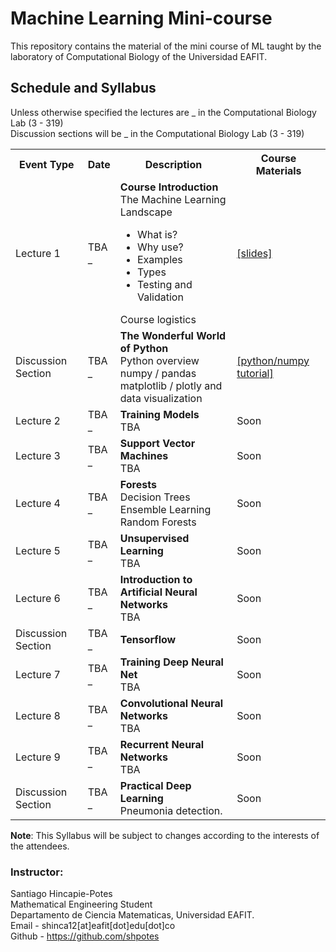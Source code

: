 # Machine Learning Mini-course
This repository contains the material of the mini course of ML taught by the
laboratory of Computational Biology of the Universidad EAFIT.

## Schedule and Syllabus
Unless otherwise specified the lectures are _ in the Computational Biology Lab (3 - 319) <br>
Discussion sections will be _ in the Computational Biology Lab (3 - 319)

<table class="table">
  <tbody><tr class="active">
      <th>Event Type</th><th>Date</th><th>Description</th><th>Course Materials</th>
    </tr>
    <tr>
      <td>Lecture 1</td>
      <td>TBA <br> _ </td>
      <td>
	<b>Course Introduction</b> <br>
	The Machine Learning Landscape <br>
	<ul>
	  <li>What is?</li>
	  <li>Why use?</li>
	  <li>Examples</li>
	  <li>Types</li>
	  <li>Testing and Validation</li>
	</ul>
	Course logistics
      </td>
      <td>
	<a href="slides/lect1.pdf">[slides]</a>
      </td>
    </tr>
    <tr>
      <td>Discussion Section</td>
      <td> TBA <br> _ </td>
      <td>
	<b>The Wonderful World of Python</b> <br>
	Python overview<br>
	numpy / pandas <br>
	matplotlib / plotly and data visualization
      </td>
      <td>
	<a href="https://github.com/shpotes/Curso-python">[python/numpy tutorial]</a>
      </td>
    </tr>
    <tr>
      <td>Lecture 2</td>
      <td>TBA <br> _</td>
      <td>
	<b>Training Models</b> <br>
	TBA
      </td><td>
	Soon
      </td>
    </tr>
    <tr>
      <td>Lecture 3</td>
      <td>TBA <br> _</td>
      <td>
	<b>Support Vector Machines</b> <br>
	TBA
      </td>
      <td>
	Soon
      </td>
    </tr>
    <tr>
      <td>Lecture 4</td>
      <td>TBA <br> _</td>
      <td>
	<b>Forests</b> <br>
	Decision Trees <br>
	Ensemble Learning <br>
	Random Forests
      </td>
      <td>
	Soon
      </td>
    </tr>
    <tr>
      <td>Lecture 5</td>
      <td>TBA <br> _</td>
      <td>
	<b>Unsupervised Learning</b> <br>
	TBA
      </td>
      <td>
	Soon
      </td>
    </tr>
    <tr>
      <td>Lecture 6</td>
      <td> TBA <br> _ </td>
      <td>
	<b>Introduction to Artificial Neural Networks</b> <br>
	TBA
      </td>
      <td>
	Soon
      </td>
    </tr>
    <tr>
      <td>Discussion Section</td>
      <td> TBA <br> _ </td>
      <td>
	<b>Tensorflow</b>
      </td>
      <td>
	Soon
      </td>
    </tr>
    <tr>
    </tr><tr>
      <td>Lecture 7</td>
      <td> TBA <br> _ </td>
      <td>
	<b>Training Deep Neural Net</b> <br>
	TBA
      </td>
      <td>
	Soon
      </td>
    </tr>
    <tr>
      <td>Lecture 8</td>
      <td> TBA <br> _ </td>
      <td>
	<b>Convolutional Neural Networks</b> <br>
	TBA
      </td>
      <td>
	Soon
      </td>
    </tr>
    <tr>
      <td>Lecture 9</td>
      <td> TBA <br> _ </td>
      <td>
	<b>Recurrent Neural Networks</b> <br>
	TBA
      </td>
      <td>
	Soon
      </td>
    </tr>
    <tr>
      <td>Discussion Section</td>
      <td> TBA <br> _ </td>
      <td>
	<b>Practical Deep Learning</b> <br>
	Pneumonia detection.
      </td>
      <td>
	Soon
      </td>
    </tr>
</tbody></table>

**Note**: This Syllabus will be subject to changes according to the interests of the attendees.

### Instructor:
Santiago Hincapie-Potes<br>
Mathematical Engineering Student<br>
Departamento de Ciencia Matematicas, Universidad EAFIT.<br>
Email - shinca12[at]eafit[dot]edu[dot]co<br>
Github - https://github.com/shpotes
